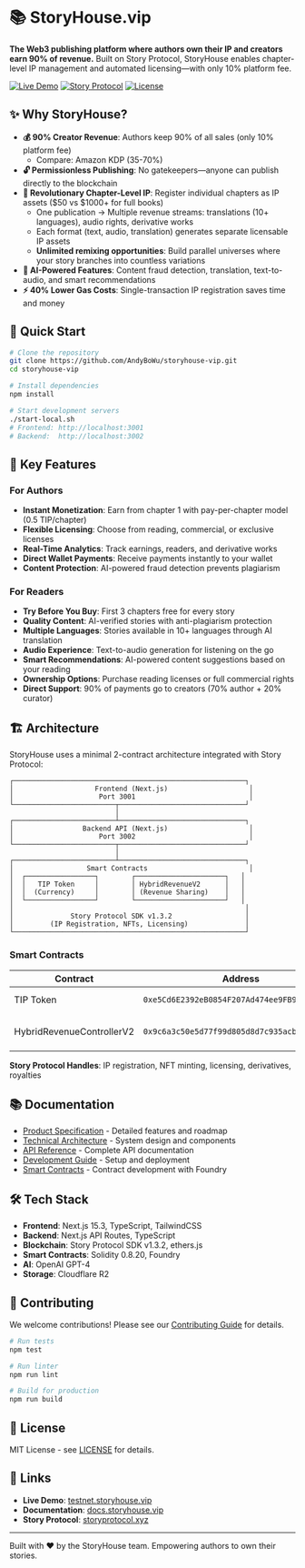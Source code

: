 # 📚 StoryHouse.vip

**The Web3 publishing platform where authors own their IP and creators earn 90% of revenue.** Built on Story Protocol, StoryHouse enables chapter-level IP management and automated licensing—with only 10% platform fee.

[![Live Demo](https://img.shields.io/badge/demo-testnet.storyhouse.vip-blue)](https://testnet.storyhouse.vip)
[![Story Protocol](https://img.shields.io/badge/built%20on-Story%20Protocol-purple)](https://www.storyprotocol.xyz/)
[![License](https://img.shields.io/badge/license-MIT-green)](./LICENSE)

## ✨ Why StoryHouse?

- **💰 90% Creator Revenue**: Authors keep 90% of all sales (only 10% platform fee)
  - Compare: Amazon KDP (35-70%)
- **🔓 Permissionless Publishing**: No gatekeepers—anyone can publish directly to the blockchain
- **📝 Revolutionary Chapter-Level IP**: Register individual chapters as IP assets ($50 vs $1000+ for full books)
  - One publication → Multiple revenue streams: translations (10+ languages), audio rights, derivative works
  - Each format (text, audio, translation) generates separate licensable IP assets
  - **Unlimited remixing opportunities**: Build parallel universes where your story branches into countless variations
- **🤖 AI-Powered Features**: Content fraud detection, translation, text-to-audio, and smart recommendations
- **⚡ 40% Lower Gas Costs**: Single-transaction IP registration saves time and money

## 🚀 Quick Start

```bash
# Clone the repository
git clone https://github.com/AndyBoWu/storyhouse-vip.git
cd storyhouse-vip

# Install dependencies
npm install

# Start development servers
./start-local.sh
# Frontend: http://localhost:3001
# Backend:  http://localhost:3002
```

## 🎯 Key Features

### For Authors
- **Instant Monetization**: Earn from chapter 1 with pay-per-chapter model (0.5 TIP/chapter)
- **Flexible Licensing**: Choose from reading, commercial, or exclusive licenses
- **Real-Time Analytics**: Track earnings, readers, and derivative works
- **Direct Wallet Payments**: Receive payments instantly to your wallet
- **Content Protection**: AI-powered fraud detection prevents plagiarism

### For Readers  
- **Try Before You Buy**: First 3 chapters free for every story
- **Quality Content**: AI-verified stories with anti-plagiarism protection
- **Multiple Languages**: Stories available in 10+ languages through AI translation
- **Audio Experience**: Text-to-audio generation for listening on the go
- **Smart Recommendations**: AI-powered content suggestions based on your reading
- **Ownership Options**: Purchase reading licenses or full commercial rights
- **Direct Support**: 90% of payments go to creators (70% author + 20% curator)

## 🏗️ Architecture

StoryHouse uses a minimal 2-contract architecture integrated with Story Protocol:

```
┌─────────────────────────────────────────────────────────┐
│                    Frontend (Next.js)                    │
│                     Port 3001                            │
└─────────────────────────┬───────────────────────────────┘
                          │
┌─────────────────────────┴───────────────────────────────┐
│                 Backend API (Next.js)                    │
│                     Port 3002                            │
└─────────────────────────┬───────────────────────────────┘
                          │
┌─────────────────────────┴───────────────────────────────┐
│                  Smart Contracts                         │
│  ┌─────────────────┐        ┌──────────────────────┐   │
│  │   TIP Token     │        │ HybridRevenueV2      │   │
│  │  (Currency)     │        │ (Revenue Sharing)    │   │
│  └─────────────────┘        └──────────────────────┘   │
│                                                         │
│              Story Protocol SDK v1.3.2                  │
│         (IP Registration, NFTs, Licensing)              │
└─────────────────────────────────────────────────────────┘
```

### Smart Contracts

| Contract | Address | Purpose |
|----------|---------|---------|
| TIP Token | `0xe5Cd6E2392eB0854F207Ad474ee9FB98d80C934E` | Platform currency |
| HybridRevenueControllerV2 | `0x9c6a3c50e5d77f99d805d8d7c935acb23208fd9f` | Revenue distribution (70/20/10) |

**Story Protocol Handles**: IP registration, NFT minting, licensing, derivatives, royalties

## 📚 Documentation

- [Product Specification](./docs/PRODUCT_SPEC.md) - Detailed features and roadmap
- [Technical Architecture](./docs/TECHNICAL_ARCHITECTURE.md) - System design and components  
- [API Reference](./docs/API_REFERENCE.md) - Complete API documentation
- [Development Guide](./docs/guides/DEVELOPMENT_GUIDE.md) - Setup and deployment
- [Smart Contracts](./packages/contracts/README.md) - Contract development with Foundry

## 🛠️ Tech Stack

- **Frontend**: Next.js 15.3, TypeScript, TailwindCSS
- **Backend**: Next.js API Routes, TypeScript
- **Blockchain**: Story Protocol SDK v1.3.2, ethers.js
- **Smart Contracts**: Solidity 0.8.20, Foundry
- **AI**: OpenAI GPT-4
- **Storage**: Cloudflare R2

## 🤝 Contributing

We welcome contributions! Please see our [Contributing Guide](./CONTRIBUTING.md) for details.

```bash
# Run tests
npm test

# Run linter
npm run lint

# Build for production
npm run build
```

## 📄 License

MIT License - see [LICENSE](./LICENSE) for details.

## 🔗 Links

- **Live Demo**: [testnet.storyhouse.vip](https://testnet.storyhouse.vip)
- **Documentation**: [docs.storyhouse.vip](https://docs.storyhouse.vip)
- **Story Protocol**: [storyprotocol.xyz](https://www.storyprotocol.xyz)

---

Built with ❤️ by the StoryHouse team. Empowering authors to own their stories.